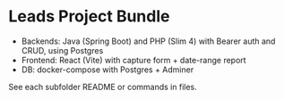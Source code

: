 # Leads Project Bundle
- Backends: Java (Spring Boot) and PHP (Slim 4) with Bearer auth and CRUD, using Postgres
- Frontend: React (Vite) with capture form + date-range report
- DB: docker-compose with Postgres + Adminer

See each subfolder README or commands in files.
